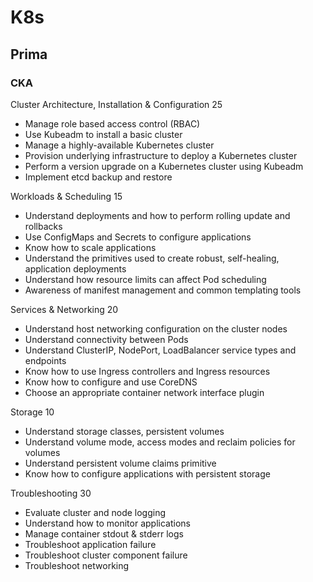 # K8s

## Prima

### CKA
Cluster Architecture, Installation & Configuration 25
- Manage role based access control (RBAC)
- Use Kubeadm to install a basic cluster
- Manage a highly-available Kubernetes cluster
- Provision underlying infrastructure to deploy a Kubernetes cluster
- Perform a version upgrade on a Kubernetes cluster using Kubeadm 
- Implement etcd backup and restore

Workloads & Scheduling 15
- Understand deployments and how to perform rolling update and rollbacks
- Use ConfigMaps and Secrets to configure applications
- Know how to scale applications
- Understand the primitives used to create robust, self-healing, application deployments 
- Understand how resource limits can affect Pod scheduling
- Awareness of manifest management and common templating tools

Services & Networking 20
- Understand host networking configuration on the cluster nodes
- Understand connectivity between Pods
- Understand ClusterIP, NodePort, LoadBalancer service types and endpoints 
- Know how to use Ingress controllers and Ingress resources
- Know how to configure and use CoreDNS
- Choose an appropriate container network interface plugin

Storage 10
- Understand storage classes, persistent volumes
- Understand volume mode, access modes and reclaim policies for volumes 
- Understand persistent volume claims primitive
- Know how to configure applications with persistent storage

Troubleshooting 30
- Evaluate cluster and node logging
- Understand how to monitor applications 
- Manage container stdout & stderr logs
- Troubleshoot application failure
- Troubleshoot cluster component failure 
- Troubleshoot networking